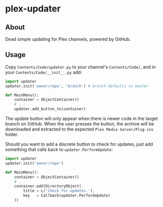 # plex-updater

## About

Dead simple updating for Plex channels, powered by GitHub.

## Usage

Copy `Contents/Code/updater.py` to your channel's `Contents/Code/`, and
in your `Contents/Code/__init__.py` add:

```python
import updater
updater.init('owner/repo', 'branch') # branch defaults to master

def MainMenu():
    container = ObjectContainer()
    # ...
    updater.add_button_to(container)
```

The update button will only appear when there is newer code in the
target branch on GitHub. When the user presses the button, the archive
will be downloaded and extracted to the expected `Plex Media
Server/Plug-ins` folder.

Should you want to add a discrete button to check for updates, just add
something that calls back to `updater.PerformUpdate`:

```python
import updater
updater.init('owner/repo')

def MainMenu():
    container = ObjectContainer()
    # ...
    container.add(DirectoryObject(
        title = L('Check for updates.'),
        key   = Callback(updater.PerformUpdate)
    ))
```
